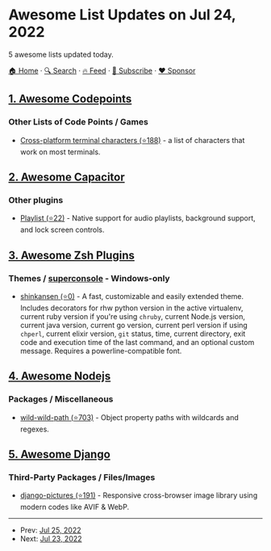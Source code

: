 # Awesome List Updates on Jul 24, 2022

5 awesome lists updated today.

[🏠 Home](/README.md) · [🔍 Search](https://www.trackawesomelist.com/search/) · [🔥 Feed](https://www.trackawesomelist.com/rss.xml) · [📮 Subscribe](https://trackawesomelist.us17.list-manage.com/subscribe?u=d2f0117aa829c83a63ec63c2f&id=36a103854c) · [❤️  Sponsor](https://github.com/sponsors/theowenyoung)



## [1. Awesome Codepoints](/content/Codepoints/awesome-codepoints/README.md)

### Other Lists of Code Points / Games

*   [Cross-platform terminal characters (⭐188)](https://github.com/ehmicky/cross-platform-terminal-characters) - a list of characters that work on most terminals.

## [2. Awesome Capacitor](/content/riderx/awesome-capacitor/README.md)

### Other plugins

*   [Playlist (⭐22)](https://github.com/phiamo/capacitor-plugin-playlist) - Native support for audio playlists, background support, and lock screen controls.

## [3. Awesome Zsh Plugins](/content/unixorn/awesome-zsh-plugins/README.md)

### Themes / [superconsole](https://github.com/alexchmykhalo/superconsole) - Windows-only

*   [shinkansen (⭐0)](https://github.com/MRZ07/shinkansen.zsh-theme) - A fast, customizable and easily extended theme. Includes decorators for rhw python version in the active virtualenv, current ruby version if you're using `chruby`, current Node.js version, current java version, current go version, current perl version if using `chperl`, current elixir version, `git` status, time, current directory, exit code and execution time of the last command, and an optional custom message. Requires a powerline-compatible font.

## [4. Awesome Nodejs](/content/sindresorhus/awesome-nodejs/README.md)

### Packages / Miscellaneous

*   [wild-wild-path (⭐703)](https://github.com/ehmicky/wild-wild-path) - Object property paths with wildcards and regexes.

## [5. Awesome Django](/content/wsvincent/awesome-django/README.md)

### Third-Party Packages / Files/Images

*   [django-pictures (⭐191)](https://github.com/codingjoe/django-pictures) - Responsive cross-browser image library using modern codes like AVIF & WebP.

---

- Prev: [Jul 25, 2022](/content/2022/07/25/README.md)
- Next: [Jul 23, 2022](/content/2022/07/23/README.md)